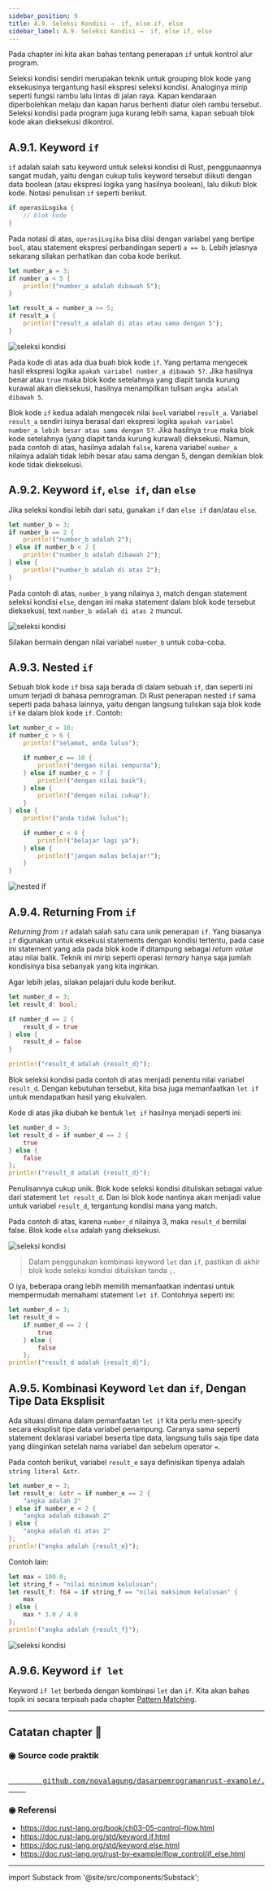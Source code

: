 ```yaml
---
sidebar_position: 9
title: A.9. Seleksi Kondisi →  if, else if, else
sidebar_label: A.9. Seleksi Kondisi →  if, else if, else
---
```


Pada chapter ini kita akan bahas tentang penerapan `if` untuk kontrol alur program.

Seleksi kondisi sendiri merupakan teknik untuk grouping blok kode yang eksekusinya tergantung hasil ekspresi seleksi kondisi.  Analoginya mirip seperti fungsi rambu lalu lintas di jalan raya. Kapan kendaraan diperbolehkan melaju dan kapan harus berhenti diatur oleh rambu tersebut. Seleksi kondisi pada program juga kurang lebih sama, kapan sebuah blok kode akan dieksekusi dikontrol.

## A.9.1. Keyword `if`

`if` adalah salah satu keyword untuk seleksi kondisi di Rust, penggunaannya sangat mudah, yaitu dengan cukup tulis keyword tersebut diikuti dengan data boolean (atau ekspresi logika yang hasilnya boolean), lalu diikuti blok kode. Notasi penulisan `if` seperti berikut.

```rust
if operasiLogika {
    // blok kode
}
```

Pada notasi di atas, `operasiLogika` bisa diisi dengan variabel yang bertipe `bool`, atau statement ekspresi perbandingan seperti `a == b`. Lebih jelasnya sekarang silakan perhatikan dan coba kode berikut.

```rust
let number_a = 3;
if number_a < 5 {
    println!("number_a adalah dibawah 5");
}

let result_a = number_a >= 5;
if result_a {
    println!("result_a adalah di atas atau sama dengan 5");
}
```

![seleksi kondisi](img/seleksi-kondisi-if-1.png)

Pada kode di atas ada dua buah blok kode `if`. Yang pertama mengecek hasil ekspresi logika `apakah variabel number_a dibawah 5?`. Jika hasilnya benar atau `true` maka blok kode setelahnya yang diapit tanda kurung kurawal akan dieksekusi, hasilnya menampilkan tulisan `angka adalah dibawah 5`.

Blok kode `if` kedua adalah mengecek nilai `bool` variabel `result_a`. Variabel `result_a` sendiri isinya berasal dari ekspresi logika `apakah variabel number_a lebih besar atau sama dengan 5?`. Jika hasilnya `true` maka blok kode setelahnya (yang diapit tanda kurung kurawal) dieksekusi. Namun, pada contoh di atas, hasilnya adalah `false`, karena variabel `number_a` nilainya adalah tidak lebih besar atau sama dengan 5, dengan demikian blok kode tidak dieksekusi.

## A.9.2. Keyword `if`, `else if`, dan `else`

Jika seleksi kondisi lebih dari satu, gunakan `if` dan `else if` dan/atau `else`.

```rust
let number_b = 3;
if number_b == 2 {
    println!("number_b adalah 2");
} else if number_b < 2 {
    println!("number_b adalah dibawah 2");
} else {
    println!("number_b adalah di atas 2");
}
```

Pada contoh di atas, `number_b` yang nilainya `3`, match dengan statement seleksi kondisi `else`, dengan ini maka statement dalam blok kode tersebut dieksekusi, text `number_b adalah di atas 2` muncul.

![seleksi kondisi](img/seleksi-kondisi-if-2.png)

Silakan bermain dengan nilai variabel `number_b` untuk coba-coba.

## A.9.3. Nested `if`

Sebuah blok kode `if` bisa saja berada di dalam sebuah `if`, dan seperti ini umum terjadi di bahasa pemrograman. Di Rust penerapan nested `if` sama seperti pada bahasa lainnya, yaitu dengan langsung tuliskan saja blok kode `if` ke dalam blok kode `if`. Contoh:

```rust
let number_c = 10;
if number_c > 6 {
    println!("selamat, anda lulus");

    if number_c == 10 {
        println!("dengan nilai sempurna");
    } else if number_c > 7 {
        println!("dengan nilai baik");
    } else {
        println!("dengan nilai cukup");
    }
} else {
    println!("anda tidak lulus");

    if number_c < 4 {
        println!("belajar lagi ya");
    } else {
        println!("jangan malas belajar!");
    }
}
```

![nested if](img/seleksi-kondisi-if-3.png)

## A.9.4. Returning From `if`

*Returning from `if`* adalah salah satu cara unik penerapan `if`. Yang biasanya `if` digunakan untuk eksekusi statements dengan kondisi tertentu, pada case ini statement yang ada pada blok kode if ditampung sebagai *return value* atau nilai balik. Teknik ini mirip seperti operasi *ternary* hanya saja jumlah kondisinya bisa sebanyak yang kita inginkan.

Agar lebih jelas, silakan pelajari dulu kode berikut.

```rust
let number_d = 3;
let result_d: bool;

if number_d == 2 {
    result_d = true
} else {
    result_d = false
}

println!("result_d adalah {result_d}");
```

Blok seleksi kondisi pada contoh di atas menjadi penentu nilai variabel `result_d`. Dengan kebutuhan tersebut, kita bisa juga memanfaatkan `let if` untuk mendapatkan hasil yang ekuivalen.

Kode di atas jika diubah ke bentuk `let if` hasilnya menjadi seperti ini:

```rust
let number_d = 3;
let result_d = if number_d == 2 {
    true
} else {
    false
};
println!("result_d adalah {result_d}");
```

Penulisannya cukup unik. Blok kode seleksi kondisi dituliskan sebagai value dari statement `let result_d`. Dan isi blok kode nantinya akan menjadi value untuk variabel `result_d`, tergantung kondisi mana yang match.

Pada contoh di atas, karena `number_d` nilainya 3, maka `result_d` bernilai false. Blok kode `else` adalah yang dieksekusi.

![seleksi kondisi](img/seleksi-kondisi-if-4.png)

> Dalam penggunakan kombinasi keyword `let` dan `if`, pastikan di akhir blok kode seleksi kondisi dituliskan tanda `;`.

O iya, beberapa orang lebih memilih memanfaatkan indentasi untuk mempermudah memahami statement `let if`. Contohnya seperti ini:

```rust
let number_d = 3;
let result_d = 
    if number_d == 2 {
        true
    } else {
        false
    };
println!("result_d adalah {result_d}");
```

## A.9.5. Kombinasi Keyword `let` dan `if`, Dengan Tipe Data Eksplisit

Ada situasi dimana dalam pemanfaatan `let if` kita perlu men-specify secara eksplisit tipe data variabel penampung. Caranya sama seperti statement deklarasi variabel beserta tipe data, langsung tulis saja tipe data yang diinginkan setelah nama variabel dan sebelum operator `=`.

Pada contoh berikut, variabel `result_e` saya definisikan tipenya adalah `string literal &str`.

```rust
let number_e = 3;
let result_e: &str = if number_e == 2 {
    "angka adalah 2"
} else if number_e < 2 {
    "angka adalah dibawah 2"
} else {
    "angka adalah di atas 2"
};
println!("angka adalah {result_e}");
```

Contoh lain:

```rust
let max = 100.0;
let string_f = "nilai minimum kelulusan";
let result_f: f64 = if string_f == "nilai maksimum kelulusan" {
    max
} else {
    max * 3.0 / 4.0
};
println!("angka adalah {result_f}");
```

![seleksi kondisi](img/seleksi-kondisi-if-5.png)

## A.9.6. Keyword `if let`

Keyword `if let` berbeda dengan kombinasi `let` dan  `if`. Kita akan bahas topik ini secara terpisah pada chapter [Pattern Matching](/basic/pattern-matching).

---

## Catatan chapter 📑

### ◉ Source code praktik

<pre>
    <a href="https://github.com/novalagung/dasarpemrogramanrust-example/tree/master/seleksi_kondisi_if">
        github.com/novalagung/dasarpemrogramanrust-example/../seleksi_kondisi_if
    </a>
</pre>

### ◉ Referensi

- https://doc.rust-lang.org/book/ch03-05-control-flow.html
- https://doc.rust-lang.org/std/keyword.if.html
- https://doc.rust-lang.org/std/keyword.else.html
- https://doc.rust-lang.org/rust-by-example/flow_control/if_else.html

---

import Substack from '@site/src/components/Substack';

<Substack />
